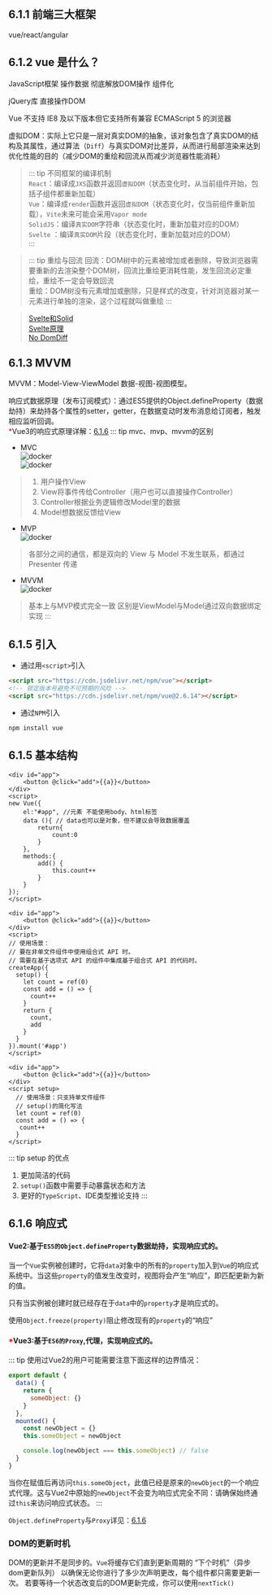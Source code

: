 ## 6.1.1 前端三大框架
vue/react/angular

## 6.1.2 vue 是什么？
JavaScript框架 操作数据 彻底解放DOM操作 组件化

jQuery库  直接操作DOM

Vue 不支持 IE8 及以下版本但它支持所有兼容 ECMAScript 5 的浏览器

虚拟DOM：实际上它只是一层对真实DOM的抽象，该对象包含了真实DOM的结构及其属性，通过算法（`Diff`）与真实DOM对比差异，从而进行局部渲染来达到优化性能的目的（减少DOM的重绘和回流从而减少浏览器性能消耗）    

> ::: tip 不同框架的编译机制   
> `React`：编译成`JXS`函数并返回`虚拟DOM`（状态变化时，从当前组件开始，包括子组件都重新加载）   
> `Vue`：编译成`render`函数并返回`虚拟DOM`（状态变化时，仅当前组件重新加载），`Vite`未来可能会采用`Vapor mode`    
> `SolidJS`：编译`真实DOM`字符串（状态变化时，重新加载对应的DOM）    
> `Svelte` ：编译`真实DOM`片段（状态变化时，重新加载对应的DOM）    
> :::

> ::: tip 重绘与回流
> 回流：DOM树中的元素被增加或者删除，导致浏览器需要重新的去渲染整个DOM树，回流比重绘更消耗性能，发生回流必定重绘，重绘不一定会导致回流    
> 重绘：DOM树没有元素增加或删除，只是样式的改变，针对浏览器对某一元素进行单独的渲染，这个过程就叫做重绘
> :::

> [Svelte和Solid](https://juejin.cn/post/7145669817428049957)   
> [Svelte原理](https://juejin.cn/post/7235628080219078693)    
> [No DomDiff](https://juejin.cn/post/7009575427731636232)
## 6.1.3 MVVM
MVVM：Model-View-ViewModel 数据-视图-视图模型。

响应式数据原理（发布订阅模式）：通过ES5提供的Object.defineProperty（数据劫持）来劫持各个属性的setter，getter，在数据变动时发布消息给订阅者，触发相应监听回调。    
<span style="color: red">*</span>Vue3的响应式原理详解：[6.1.6](/jaqi.note/frontend/vue/introduction/#_6-1-6-响应式)
::: tip mvc、mvp、mvvm的区别
* MVC    
![docker](/mvc-1.png)  
![docker](/mvc-2.png)  
> 1. 用户操作View
> 2. View将事件传给Controller（用户也可以直接操作Controller）
> 3. Controller根据业务逻辑修改Model里的数据
> 4. Model想数据反馈给View

* MVP   
![docker](/mvp.png)
> 各部分之间的通信，都是双向的
> View 与 Model 不发生联系，都通过 Presenter 传递

* MVVM    
![docker](/mvvm.png)
> 基本上与MVP模式完全一致
> 区别是ViewModel与Model通过双向数据绑定实现
:::
## 6.1.5 引入
* 通过用`<script>`引入
```html
<script src="https://cdn.jsdelivr.net/npm/vue"></script> 
<!-- 锁定版本号避免不可预期的风险 -->
<script src="https://cdn.jsdelivr.net/npm/vue@2.6.14"></script> 
```
* 通过`NPM`引入
```zsh
npm install vue
```
## 6.1.5 基本结构

<CodeGroup>
    <CodeGroupItem title="Vue2" active>

  ```vue
  <div id="app">
      <button @click="add">{{a}}</button>
  </div>
  <script>
  new Vue({
      el:"#app", //元素 不能使用body、html标签
      data (){ // data也可以是对象，但不建议会导致数据覆盖
          return{
              count:0
          }
      },
      methods:{
          add() {
              this.count++
          }
      }
  });
  </script>
  ```
  </CodeGroupItem>
  <CodeGroupItem title="Vue3 setup()">

  ```vue
  <div id="app">
      <button @click="add">{{a}}</button>
  </div>
  <script>
  // 使用场景：
  // 要在非单文件组件中使用组合式 API 时。
  // 需要在基于选项式 API 的组件中集成基于组合式 API 的代码时。
  createApp({
    setup() {
      let count = ref(0)
      const add = () => {
        count++
      }
      return {
        count,
        add
      }
    }
  }).mount('#app')
  </script>
  ```
  </CodeGroupItem>
    <CodeGroupItem title="Vue3 setup">

  ```vue
  <div id="app">
      <button @click="add">{{a}}</button>
  </div>
  <script setup>
    // 使用场景：只支持单文件组件
    // setup()的简化写法
    let count = ref(0)
    const add = () => {
     count++
    }
  </script>
  ```
  </CodeGroupItem>
</CodeGroup>

::: tip setup 的优点
1. 更加简洁的代码
2. `setup()`函数中需要手动暴露状态和方法
3. 更好的`TypeScript`、IDE类型推论支持
:::


## 6.1.6 响应式

#### Vue2:基于`ES5的Object.defineProperty`数据劫持，实现响应式的。
当一个`Vue`实例被创建时，它将`data`对象中的所有的`property`加入到`Vue`的响应式系统中。当这些`property`的值发生改变时，视图将会产生“响应”，即匹配更新为新的值。      

只有当实例被创建时就已经存在于`data`中的`property`才是响应式的。

使用`Object.freeze(property)`阻止修改现有的`property`的“响应”

#### <span style="color: red">*</span>Vue3:基于`ES6的Proxy`,代理，实现响应式的。

::: tip 使用过Vue2的用户可能需要注意下面这样的边界情况：
```js
export default {
  data() {
    return {
      someObject: {}
    }
  },
  mounted() {
    const newObject = {}
    this.someObject = newObject

    console.log(newObject === this.someObject) // false
  }
}
```
当你在赋值后再访问`this.someObject`，此值已经是原来的`newObject`的一个响应式代理。这与Vue2中原始的`newObject`不会变为响应式完全不同：请确保始终通过`this`来访问响应式状态。
:::


`Object.defineProperty`与`Proxy`详见：[6.1.6](/jaqi.note/frontend/javascript/ECMAScript/#_3-16-11-proxy)
### DOM的更新时机
DOM的更新并不是同步的。`Vue`将缓存它们直到更新周期的 “下个时机”（异步dom更新队列） 以确保无论你进行了多少次声明更改，每个组件都只需要更新一次。
若要等待一个状态改变后的DOM更新完成，你可以使用`nextTick()` 